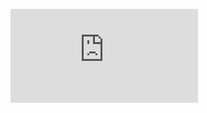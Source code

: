 ![Alt text](https://github.com/hanif1002/Departmental-Project/blob/main/Analog%20Communications/Output.pdf)
